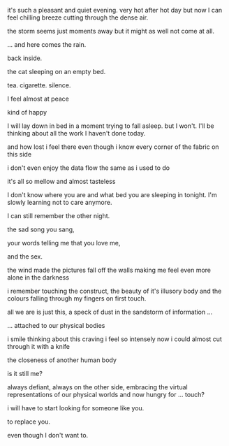 it's such a pleasant and quiet evening. very hot after hot day but now I can feel chilling breeze cutting through the dense air.

the storm seems just moments away but it might as well not come at all.

... and here comes the rain.

back inside.

the cat sleeping on an empty bed.

tea. cigarette. silence.

I feel almost at peace

kind of happy 

I will lay down in bed in a moment trying to fall asleep. but I won't. I'll be thinking about all the work I haven't done today.

and how lost i feel there even though i know every corner of the fabric on this side

i don't even enjoy the data flow the same as i used to do

it's all so mellow and almost tasteless  

I don't know where you are and what bed you are sleeping in tonight. I'm slowly learning not to care anymore.

I can still remember the other night.

the sad song you sang, 

your words telling me that you love me,

and the sex.

the wind made the pictures fall off the walls making me feel even more alone in the darkness

i remember touching the construct, the beauty of it's illusory body and the colours falling through my fingers on first touch.

all we are is just this, a speck of dust in the sandstorm of information ...

... attached to our physical bodies

i smile thinking about this craving i feel so intensely now i could almost cut through it with a knife

the closeness of another human body

is it still me?

always defiant, always on the other side, embracing the virtual representations of our physical worlds and now hungry for ... touch?

i will have to start looking for someone like you.

to replace you.

even though I don't want to.